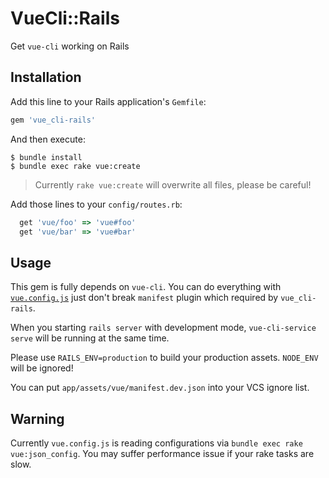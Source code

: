 # VueCli::Rails

Get `vue-cli` working on Rails

## Installation

Add this line to your Rails application's `Gemfile`:

```ruby
gem 'vue_cli-rails'
```

And then execute:

    $ bundle install
    $ bundle exec rake vue:create

> Currently `rake vue:create` will overwrite all files, please be careful!

Add those lines to your `config/routes.rb`:

```ruby
  get 'vue/foo' => 'vue#foo'
  get 'vue/bar' => 'vue#bar'
```

## Usage

This gem is fully depends on `vue-cli`. You can do everything with [`vue.config.js`](https://cli.vuejs.org/config/) just don't break `manifest` plugin which required by `vue_cli-rails`.

When you starting `rails server` with development mode, `vue-cli-service serve` will be running at the same time.

Please use `RAILS_ENV=production` to build your production assets. `NODE_ENV` will be ignored!

You can put `app/assets/vue/manifest.dev.json` into your VCS ignore list.

## Warning

Currently `vue.config.js` is reading configurations via `bundle exec rake vue:json_config`. You may suffer performance issue if your rake tasks are slow.

